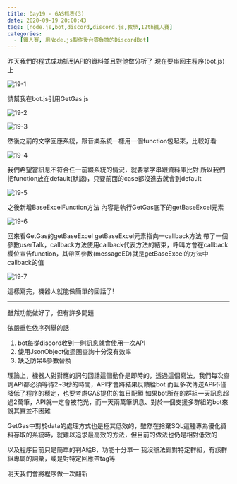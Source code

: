 ```yaml
---
title: Day19 - GAS抓表(3)
date: 2020-09-19 20:00:43
tags: [node.js,bot,discord,discord.js,教學,12th鐵人賽]
categories:
  - [鐵人賽, 用Node.js製作後台零負擔的DiscordBot]
---
```

昨天我們的程式成功抓到API的資料並且對他做分析了
現在要串回主程序(bot.js)上

<!-- more -->

![19-1](https://i.imgur.com/lLXAqcN.png)

請幫我在bot.js引用GetGas.js

![19-2](https://i.imgur.com/mwE3NRg.png)

![19-3](https://i.imgur.com/xMGI9Fa.png) 

然後之前的文字回應系統，跟音樂系統一樣用一個function包起來，比較好看

![19-4](https://i.imgur.com/uvfVZ2Q.png)

我們希望當訊息不符合任一前綴系統的情況，就要拿字串跟資料庫比對
所以我們把function放在default(默認)，只要前面的case都沒進去就會到default

![19-5](https://i.imgur.com/N0R0NAW.png) 

之後新增BaseExcelFunction方法
內容是執行GetGas底下的getBaseExcel元素

![19-6](https://i.imgur.com/lg1t1wq.png)

回來看GetGas的getBaseExcel
getBaseExcel元素指向一callback方法
帶了一個參數userTalk，callback方法使用callback代表方法的結束，呼叫方會在callback欄位宣告function，其帶回參數(messageED)就是getBaseExcel的方法中callback的值

![19-7](https://i.imgur.com/XXBAW5u.png)

這樣寫完，機器人就能做簡單的回話了!

---

雖然功能做好了，但有許多問題

依嚴重性依序列舉的話

1.	bot每從discord收到一則訊息就會使用一次API
2.	使用JsonObject做迴圈查詢十分沒有效率
3.	缺乏防呆&參數替換

理論上，機器人對對應的詞句回話這個動作是即時的，透過這個寫法，我們每次查詢API都必須等待2~3秒的時間，API才會將結果反饋給bot
而且多次傳送API不僅降低了程序的穩定，也要考慮GAS提供的每日配額
如果bot所在的群組一天訊息超過2萬筆，API就一定會被花光，而一天兩萬筆訊息、對於一個支援多群組的bot來說其實並不困難

GetGas中對於data的處理方式也是極其低效的，雖然在捨棄SQL這種專為優化資料存取的系統時，就難以追求最高效的方法，但目前的做法也仍是相對低效的

以及程序目前只是簡單的判A給B，功能十分單一
我沒辦法針對特定群組，有該群組專屬的詞彙，或是對特定回應帶tag等

明天我們會將程序做一次翻新
